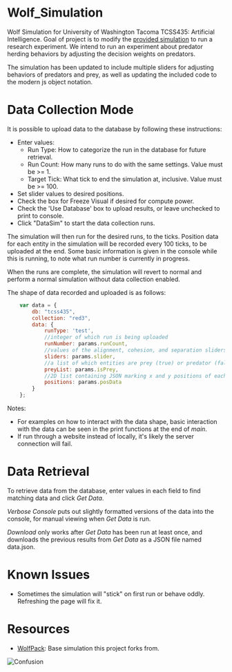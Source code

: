 # Wolf_Simulation
Wolf Simulation for University of Washington Tacoma TCSS435: Artificial Intelligence. Goal of project is to modify the <a href="https://github.com/algorithm0r/WolfPack">provided simulation</a> to run a research experiment. We intend to run an experiment about predator herding behaviors by adjusting the decision weights on predators.

The simulation has been updated to include multiple sliders for adjusting behaviors of predators and prey, as well as updating the included code to the modern js object notation.

# Data Collection Mode
It is possible to upload data to the database by following these instructions:
* Enter values:
    * Run Type: How to categorize the run in the database for future retrieval.
    * Run Count: How many runs to do with the same settings. Value must be >= 1.
    * Target Tick: What tick to end the simulation at, inclusive. Value must be >= 100.
* Set slider values to desired positions.
* Check the box for Freeze Visual if desired for compute power.
* Check the 'Use Database' box to upload results, or leave unchecked to print to console.
* Click "DataSim" to start the data collection runs.

The simulation will then run for the desired runs, to the ticks. Position data for each entity in the simulation will be recorded every 100 ticks, to be uploaded at the end. Some basic information is given in the console while this is running, to note what run number is currently in progress.

When the runs are complete, the simulation will revert to normal and perform a normal simulation without data collection enabled.

The shape of data recorded and uploaded is as follows:
```js
    var data = {
        db: "tcss435",
        collection: "red3",
        data: {
            runType: 'test',
            //integer of which run is being uploaded
            runNumber: params.runCount,
            //values of the alignment, cohesion, and separation sliders
            sliders: params.slider,
            //a list of which entities are prey (true) or predator (false)
            preyList: params.isPrey,
            //2D list containing JSON marking x and y positions of each entity
            positions: params.posData
        }
    };
```

Notes:
* For examples on how to interact with the data shape, basic interaction with the data can be seen in the print functions at the end of *main*.
* If run through a website instead of locally, it's likely the server connection will fail.

# Data Retrieval
To retrieve data from the database, enter values in each field to find matching data and click *Get Data*.

*Verbose Console* puts out slightly formatted versions of the data into the console, for manual viewing when *Get Data* is run.

*Download* only works after *Get Data* has been run at least once, and downloads the previous results from *Get Data* as a JSON file named data.json.

# Known Issues
* Sometimes the simulation will "stick" on first run or behave oddly. Refreshing the page will fix it.

# Resources
* <a href="https://github.com/algorithm0r/WolfPack">WolfPack</a>: Base simulation this project forks from.

<img src="https://github.com/cat-milk/Anime-Girls-Holding-Programming-Books/blob/master/Javascript/Doma_Umaru_Java_Script_The_Good_Parts.png?raw=true" alt="Confusion">